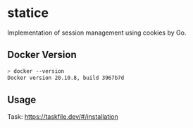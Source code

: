 # statice
Implementation of session management using cookies by Go.

## Docker Version

```sh
> docker --version
Docker version 20.10.8, build 3967b7d
```

## Usage
Task: https://taskfile.dev/#/installation